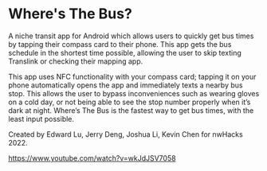 # Where's The Bus?

A niche transit app for Android which allows users to quickly get bus times by tapping their compass card to their phone. 
This app gets the bus schedule in the shortest time possible, allowing the user to skip texting Translink or checking their mapping app.

This app uses NFC functionality with your compass card; tapping it on your phone automatically opens the app and immediately texts a nearby bus stop. 
This allows the user to bypass inconveniences such as wearing gloves on a cold day, or not being able to see the stop number properly when it’s dark at night. 
Where’s The Bus is the fastest way to get bus times, with the least input possible.

Created by Edward Lu, Jerry Deng, Joshua Li, Kevin Chen for nwHacks 2022.

https://www.youtube.com/watch?v=wkJdJSV7058
